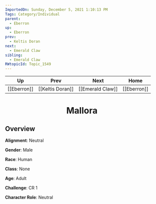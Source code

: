 ```yaml
---
ImportedOn: Sunday, December 5, 2021 1:10:13 PM
Tags: Category/Individual
parent:
  - Eberron
up:
  - Eberron
prev:
  - Keltis Doran
next:
  - Emerald Claw
sibling:
  - Emerald Claw
RWtopicId: Topic_1549
---
```


| Up | Prev | Next | Home |
|----|------|------|------|
| [[Eberron]] | [[Keltis Doran]] | [[Emerald Claw]] | [[Eberron]] |

# <center>Mallora</center>

## Overview

**Alignment**: Neutral

**Gender**: Male

**Race**: Human

**Class**: None

**Age**: Adult

**Challenge**: CR 1

**Character Role**: Neutral
